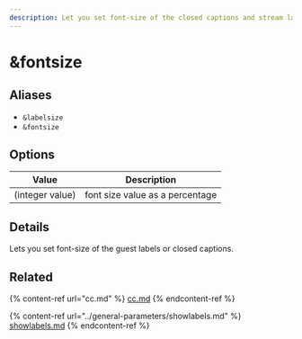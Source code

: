 ```yaml
---
description: Let you set font-size of the closed captions and stream labels
---
```


# \&fontsize

## Aliases

* `&labelsize`
* `&fontsize`

## Options

| Value           | Description                     |
| --------------- | ------------------------------- |
| (integer value) | font size value as a percentage |

## Details

Lets you set font-size of the guest labels or closed captions.

## Related

{% content-ref url="cc.md" %}
[cc.md](cc.md)
{% endcontent-ref %}

{% content-ref url="../general-parameters/showlabels.md" %}
[showlabels.md](../general-parameters/showlabels.md)
{% endcontent-ref %}
